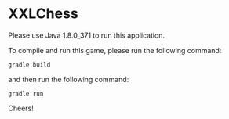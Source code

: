 # XXLChess

Please use Java 1.8.0_371 to run this application.

To compile and run this game, please run the following command:

`gradle build`

and then run the following command:

`gradle run`

Cheers!